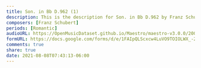 ```yaml
---
title: Son. in Bb D.962 (1)
description: This is the description for Son. in Bb D.962 by Franz Schubert
composers: [Franz Schubert]
periods: [Romantic]
audioURL: https://OpenMusicDataset.github.io/Maestro/maestro-v3.0.0/2006/MIDI-Unprocessed_05_R2_2006_01_ORIG_MID--AUDIO_05_R2_2006_03_Track03_wav.midi
formURL: https://docs.google.com/forms/d/e/1FAIpQLScxcw4LuVO9TOIOLWX_-2Y9l27mBla_zkdwoLGI0TzIilWk8w/viewform
comments: true
share: true
date: 2021-08-08T07:43:13-06:00
---
```

